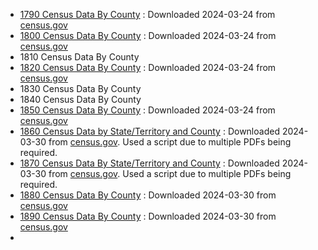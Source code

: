* [1790 Census Data By County](1790/1790-number-of-persons.pdf) : Downloaded 2024-03-24 from [census.gov](https://www2.census.gov/library/publications/decennial/1790/number-of-persons.pdf)
* [1800 Census Data By County](1800/1800-numbers.pdf) : Downloaded 2024-03-24 from [census.gov](https://www2.census.gov/library/publications/decennial/1800/1800-returns.pdf)
* 1810 Census Data By County
* [1820 Census Data By County](1820/1820a-02.pdf) : Downloaded 2024-03-24 from [census.gov](https://www2.census.gov/library/publications/decennial/1820/1820a.zip)
* 1830 Census Data By County
* 1840 Census Data By County
* [1850 Census Data By County](1850/1850a-14.pdf) : Downloaded 2024-03-24 from [census.gov](https://www2.census.gov/library/publications/decennial/1850/1850a/1850a-14.pdf)
* [1860 Census Data by State/Territory and County](1860/retrieve.sh) : Downloaded 2024-03-30 from [census.gov](https://www.census.gov/library/publications/1864/dec/1860a.html). Used a script due to multiple PDFs being required.
* [1870 Census Data By State/Territory and County](1870/retrieve.sh) : Downloaded 2024-03-30 from [census.gov](https://www.census.gov/library/publications/1872/dec/1870a.html). Used a script due to multiple PDFs being required.
* [1880 Census Data By County](1880/1880_v1-08.pdf) : Downloaded 2024-03-30 from [census.gov](https://www.census.gov/library/publications/1883/dec/vol-01-population.html)
* [1890 Census Data By County](1890/1890a_v1-06.pdf) : Downloaded 2024-03-30 from [census.gov](https://www.census.gov/library/publications/1895/dec/volume-1.html)
* 